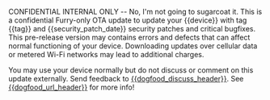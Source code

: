CONFIDENTIAL INTERNAL ONLY -- No, I'm not going to sugarcoat it. This is a confidential Furry-only OTA update to update your {{device}} with tag {{tag}} and {{security_patch_date}} security patches and critical bugfixes. This pre-release version may contains errors and defects that can affect normal functioning of your device. Downloading updates over cellular data or metered Wi-Fi networks may lead to additional charges.

You may use your device normally but do not discuss or comment on this update externally. Send feedback to [{{dogfood_discuss_header}}]({{dogfood_discuss_url}}). See [{{dogfood_url_header}}]({{dogfood_url}}) for more info!
